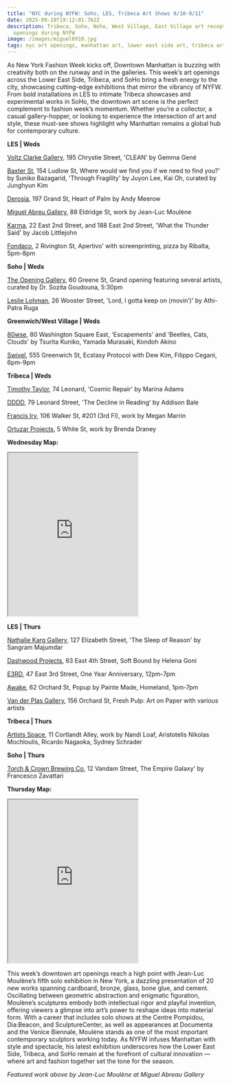 ```yaml
---
title: "NYC during NYFW: Soho, LES, Tribeca Art Shows 9/10-9/11"
date: 2025-09-10T19:12:01.762Z
description: Tribeca, Soho, Noho, West Village, East Village art receptions and
  openings during NYFW
image: /images/miguel0910.jpg
tags: nyc art openings, manhattan art, lower east side art, tribeca art, nyfw
---
```

As New York Fashion Week kicks off, Downtown Manhattan is buzzing with creativity both on the runway and in the galleries. This week’s art openings across the Lower East Side, Tribeca, and SoHo bring a fresh energy to the city, showcasing cutting-edge exhibitions that mirror the vibrancy of NYFW. From bold installations in LES to intimate Tribeca showcases and experimental works in SoHo, the downtown art scene is the perfect complement to fashion week’s momentum. Whether you’re a collector, a casual gallery-hopper, or looking to experience the intersection of art and style, these must-see shows highlight why Manhattan remains a global hub for contemporary culture.

**LES | Weds**

[Voltz Clarke Gallery](https://voltzclarke.com/exhibitions/gemma-gene-clean), 195 Chrystie Street, 'CLEAN' by Gemma Gené

[Baxter St](https://www.instagram.com/baxterstccny), 154 Ludlow St, Where would we find you if we need to find you?' by Suniko Bazagarid, 'Through Fragility' by Juyon Lee, Kai Oh, curated by Junghyun Kim

[Derosia](https://derosia.nyc/exhibitions/heart-of-palm), 197 Grand St, Heart of Palm by Andy Meerow

[Miguel Abreu Gallery](https://miguelabreugallery.com/exhibitions/jean-luc-moulene/), 88 Eldridge St, work by Jean-Luc Moulène

[Karma](https://karmakarma.org/exhibitions/jacob-littlejohn-at-22-188/), 22 East 2nd Street, and 188 East 2nd Street, 'What the Thunder Said' by Jacob Littlejohn

[Fondaco](https://www.instagram.com/fondaco.nyc), 2 Rivington St, Apertivo' with screenprinting, pizza by Ribalta, 5pm-8pm

**S﻿oho | Weds**

[The Opening Gallery](https://www.theopeninggallery.com/), 60 Greene St, Grand opening featuring several artists, curated by Dr. Sozita Goudouna, 5:30pm

[Leslie Lohman](https://leslielohman.org/exhibitions/athi-patra-ruga), 26 Wooster Street, 'Lord, I gotta keep on (movin’)' by Athi-Patra Ruga

**G﻿reenwich/West Village | Weds**

[80wse](https://80wse.org/), 80 Washington Square East, 'Escapements' and 'Beetles, Cats, Clouds' by Tsurita Kuniko, Yamada Murasaki, Kondoh Akino

[Swivel](https://www.swivelgallery.com/), 555 Greenwich St, Ecstasy Protocol with Dew Kim, Filippo Cegani, 6pm-9pm

**T﻿ribeca | Weds**

[Timothy Taylor](https://www.timothytaylor.com/exhibitions/253-marina-adams-cosmic-repair/), 74 Leonard, 'Cosmic Repair' by Marina Adams

[D﻿DDD](https://dddd.pictures/), 79 Leonard Street, 'The Decline in Reading' by Addison Bale

[Francis Irv](https://francisirv.com/), 106 Walker St, #201 (3rd Fl), work by Megan Marrin

[Ortuzar Projects](https://www.ortuzar.com/exhibitions/brenda-draney), 5 White St, work by Brenda Draney

**W﻿ednesday Map:**

<iframe src="https://www.google.com/maps/d/u/1/embed?mid=1TXasfb1ntDXovY_Lm70QxXoKAXyWArY&ehbc=2E312F" width="60%" height="380"></iframe>

**L﻿ES | T﻿hurs**

[Nathalie Karg Gallery](https://nathaliekarg.com/exhibitions/94-the-sleep-of-reason-sangram-majumdar/press_release_text), 127 Elizabeth Street, 'The Sleep of Reason' by Sangram Majumdar

[Dashwood Projects](https://www.instagram.com/dashwood_projects), 63 East 4th Street, Soft Bound by Helena Goni

[E3RD](https://www.instagram.com/e3rdnyc), 47 East 3rd Street, One Year Anniversary, 12pm-7pm

[Awake](https://www.instagram.com/awakenewyorkclothing), 62 Orchard St, Popup by Painte Made, Homeland, 1pm-7pm

[Van der Plas Gallery](https://www.vanderplasgallery.com), 156 Orchard St, Fresh Pulp: Art on Paper with various artists

**T﻿ribeca | Thurs**

[Artists Space](https://artistsspace.org/exhibitions/nandi-loaf-aristotelis-nikolas-mochloulis-ricardo-nagaoka-sydney-schrader), 11 Cortlandt Alley, work by Nandi Loaf, Aristotelis Nikolas Mochloulis, Ricardo Nagaoka, Sydney Schrader

**S﻿oho | Thurs**

[Torch & Crown Brewing Co](https://www.instagram.com/p/DORYnywAH7a/), 12 Vandam Street, The Empire Galaxy' by Francesco Zavattari

**T﻿hursday Map:** 

<iframe src="https://www.google.com/maps/d/u/1/embed?mid=19jhJp_VksSu_hQ6PsKAxHI97wRxij9Q&ehbc=2E312F" width="60%" height="380"></iframe>

This week’s downtown art openings reach a high point with Jean-Luc Moulène’s fifth solo exhibition in New York, a dazzling presentation of 20 new works spanning cardboard, bronze, glass, bone glue, and cement. Oscillating between geometric abstraction and enigmatic figuration, Moulène’s sculptures embody both intellectual rigor and playful invention, offering viewers a glimpse into art’s power to reshape ideas into material form. With a career that includes solo shows at the Centre Pompidou, Dia:Beacon, and SculptureCenter, as well as appearances at Documenta and the Venice Biennale, Moulène stands as one of the most important contemporary sculptors working today. As NYFW infuses Manhattan with style and spectacle, his latest exhibition underscores how the Lower East Side, Tribeca, and SoHo remain at the forefront of cultural innovation — where art and fashion together set the tone for the season.

*F﻿eatured work above by Jean-Luc Moulène at Miguel Abreau Gallery*